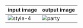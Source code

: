 | input image  | output image |
| ------------- | ------------- |
| ![style-4](https://user-images.githubusercontent.com/67019423/120100483-a2f53e80-c15e-11eb-98c0-fbac2966d035.png) | ![party](https://user-images.githubusercontent.com/67019423/120100491-af799700-c15e-11eb-9450-248f204ac66d.PNG) |
